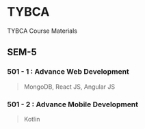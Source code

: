 # TYBCA
TYBCA Course Materials

## SEM-5
### 501 - 1 : Advance Web Development
> MongoDB, React JS, Angular JS

### 501 - 2 : Advance Mobile Development
> Kotlin
